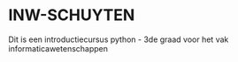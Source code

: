 # INW-SCHUYTEN
Dit is een introductiecursus python - 3de graad voor het vak informaticawetenschappen
